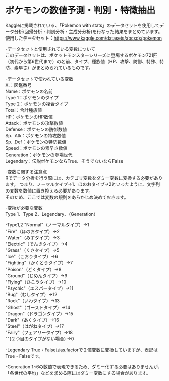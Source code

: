 # ポケモンの数値予測・判別・特徴抽出
Kaggleに掲載されている、「Pokemon with stats」のデータセットを使用してデータ分析(回帰分析・判別分析・主成分分析)を行なった結果をまとめています。<br>
使用したデータセット：https://www.kaggle.com/datasets/abcsds/pokemon<br>

-データセットと使用されている変数について<br>
このデータセットは、ポケットモンスターシリーズに登場するポケモン721匹（初代から第6世代まで）の名前、タイプ、種族値（HP、攻撃、防御、特殊、特防、素早さ）がまとめられているものです。<br>

-データセットで使われている変数<br>
X.：図鑑番号<br>
Name：ポケモンの名前<br>
Type 1：ポケモンのタイプ<br>
Type 2：ポケモンの複合タイプ<br>
Total：合計種族値<br>
HP：ポケモンのHP数値<br>
Attack：ポケモンの攻撃数値<br>
Defense：ポケモンの防御数値<br>
Sp. .Atk：ポケモンの特攻数値<br>
Sp. .Def：ポケモンの特防数値<br>
Speed：ポケモンの素早さ数値<br>
Generation：ポケモンの登場世代<br>
Legendary：伝説ポケモンならTrue、そうでないならFalse<br>

-変数に関する注意点<br>
Rでデータ分析を行う際には、カテゴリ変数をダミー変数に変換する必要があります。
つまり、ノーマルタイプ→1、ほのおタイプ→2といったように、文字列の変数を数値に置き換える必要があります。<br>
そのため、ここでは変数の規則をあらかじめ決めておきます。<br>

-変換が必要な変数<br>
Type 1、Type 2、Legendary、（Generation）

-Type1,2
"Normal"（ノーマルタイプ）→1 <br>
"Fire"（ほのおタイプ）→2 <br>
"Water"（みずタイプ）→3 <br>
"Electric"（でんきタイプ）→4 <br>
"Grass"（くさタイプ）→5 <br>
"Ice"（こおりタイプ）→6 <br>
"Fighting"（かくとうタイプ）→7 <br>
"Poison"（どくタイプ）→8 <br>
"Ground"（じめんタイプ）→9 <br>
"Flying"（ひこうタイプ）→10 <br>
"Psychic"（エスパータイプ）→11 <br>
"Bug"（むしタイプ）→12 <br>
"Rock"（いわタイプ）→13 <br>
"Ghost"（ゴーストタイプ）→14 <br>
"Dragon"（ドラゴンタイプ）→15 <br>
"Dark"（あくタイプ）→16 <br>
"Steel"（はがねタイプ）→17 <br>
"Fairy"（フェアリータイプ）→18 <br>
""(２つ目のタイプがない場合) →0 <br>

-Legendary
True・Falseはas.factorで２値変数に変換していますが、表記はTrue・Falseです。

-Generation
1~6の数値で表現できるため、ダミー化する必要はありませんが、「各世代の平均」などを求める際にはダミー変数にする場合があります。
